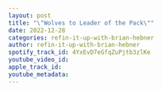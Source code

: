```yaml
---
layout: post
title: "\"Wolves to Leader of the Pack\""
date: 2022-12-28
categories: refin-it-up-with-brian-hebner
author: refin-it-up-with-brian-hebner
spotify_track_id: 4YxEvD7eGfqZuPjtb3zlKe
youtube_video_id: 
apple_track_id: 
youtube_metadata: 
---
```

